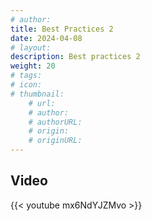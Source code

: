 ```yaml
---
# author: 
title: Best Practices 2
date: 2024-04-08
# layout: 
description: Best practices 2
weight: 20
# tags: 
# icon: 
# thumbnail: 
    # url: 
    # author: 
    # authorURL: 
    # origin: 
    # originURL: 
---
```


## Video

{{< youtube mx6NdYJZMvo >}}
